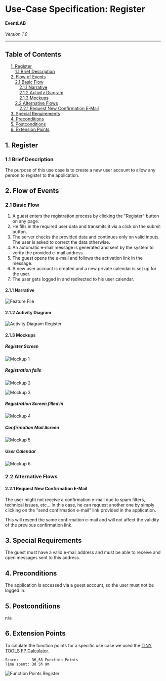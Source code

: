 # Use-Case Specification: Register
#### EventLAB

*Version 1.0*

---
## Table of Contents

&emsp; [1. Register](#1-register)<br/>
&emsp;&emsp; [1.1 Brief Description](#11-brief-description)<br/>
&emsp; [2. Flow of Events](#2-flow-of-events)<br/>
&emsp;&emsp; [2.1 Basic Flow](#21-basic-flow)<br/>
&emsp;&emsp;&emsp; [2.1.1 Narrative](#211-narrative)<br/>
&emsp;&emsp;&emsp; [2.1.2 Activity Diagram](#212-activity-diagram)<br/>
&emsp;&emsp;&emsp; [2.1.3 Mockups](#213-mockups)<br/>
&emsp;&emsp; [2.2 Alternative Flows](#22-alternative-flows)<br/>
&emsp;&emsp;&emsp; [2.2.1 Request New Confirmation E-Mail](#221-request-new-confirmation-e-mail)<br/>
&emsp; [3. Special Requirements](#3-special-requirements)<br/>
&emsp; [4. Preconditions](#4-preconditions)<br/>
&emsp; [5. Postconditions](#5-postconditions)<br/>
&emsp; [6. Extension Points](#6-extension-points)<br/>

## 1. Register

### 1.1 Brief Description

The purpose of this use case is to create a new user account to allow any person to register to the application.

## 2. Flow of Events
### 2.1 Basic Flow
1. A guest enters the registration process by clicking the "Register" button on any page.
2. He fills in the required user data and transmits it via a click on the submit button.
3. The server checks the provided data and continues only on valid inputs. The user is asked to correct the data otherwise.
4. An automatic e-mail message is generated and sent by the system to verify the provided e-mail address.
5. The guest opens the e-mail and follows the activation link in the message.
6. A new user account is created and a new private calendar is set up for the user.
7. The user gets logged in and redirected to his user calendar.

#### 2.1.1 Narrative

![Feature File](../../Features/register.feature)

#### 2.1.2 Activity Diagram
![Activity Diagram Register](Activity-Diagram-Register.png)

#### 2.1.3 Mockups
##### Register Screen
![Mockup 1](Mockups/1%20-%20Register%20Screen.png)

##### Registration fails
![Mockup 2](Mockups/2%20-%20Fail%20Register.png)

![Mockup 3](Mockups/3%20-%20Fail%20Register.png)

##### Registration Screen filled in
![Mockup 4](Mockups/4%20-%20Register%20Screen%20filled%20in.png)

##### Confirmation Mail Screen
![Mockup 5](Mockups/5%20-%20Confirm%20Mail%20Screen.png)

##### User Calendar
![Mockup 6](Mockups/6%20-%20User%20Interface.png)



### 2.2 Alternative Flows

#### 2.2.1 Request New Confirmation E-Mail

The user might not receive a confirmation e-mail due to spam filters, technical issues, etc... In this case, he can request another one by simply clicking on the "send confirmation e-mail" link provided in the application.

 This will resend the same confirmation e-mail and will not affect the validity of the previous confirmation link.

## 3. Special Requirements
The guest must have a valid e-mail address and must be able to receive and open messages sent to this address.

## 4. Preconditions
The application is accessed via a guest account, so the user must not be logged in.

## 5. Postconditions
n/a

## 6. Extension Points

To calulate the function points for a specific use case we used the [TINY TOOLS FP Calculator](http://groups.umd.umich.edu/cis/course.des/cis525/js/f00/harvey/FP_Calc.html).

    Score:      36,58 Function Points
    Time spent: 3d 5h 9m
	
![Function Points Register](FP-Register.png)